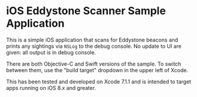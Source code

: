 # iOS Eddystone Scanner Sample Application

This is a simple iOS application that scans for Eddystone beacons and prints any sightings via
`NSLog` to the debug console.
No update to UI are given: all output is in debug console.

There are both Objective-C and Swift versions of the sample. To switch between them, use
the "build target" dropdown in the upper left of Xcode.

This has been tested and developed on Xcode 7.1.1 and is intended to target apps running
on iOS 8.x and greater.
